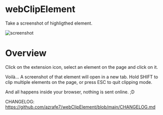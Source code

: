 # webClipElement
Take a screenshot of highligthed element.

![screenshot](./webstore_assets/screenshot_01.png "Screenshot")

# Overview
Click on the extension icon, select an element on the page and click on it.

Voilà... A screenshot of that element will open in a new tab.
Hold SHIFT to clip multiple elements on the page, or press ESC to quit clipping mode.

And all happens inside your browser, nothing is sent online. ;D

CHANGELOG: https://github.com/azrafe7/webClipElement/blob/main/CHANGELOG.md
